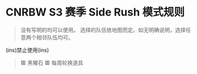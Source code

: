 # CNRBW S3 赛季 Side Rush 模式规则
> 没有写明的均可以使用。
选择的队伍依地图而定。如无明确说明，选择任意两个相邻队伍均可。

(ins)禁止使用(ins)
> 🟥 黑曜石
🟥 每周轮换道具
